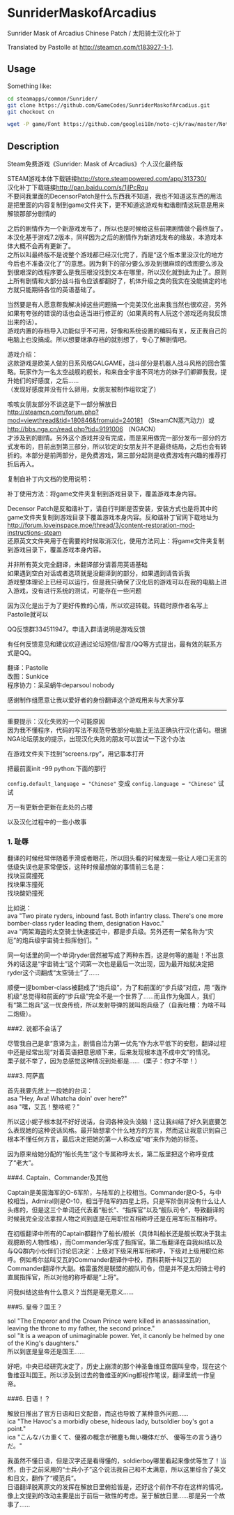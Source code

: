 # SunriderMaskofArcadius
Sunrider Mask of Arcadius Chinese Patch / 太阳骑士汉化补丁

Translated by Pastolle at <http://steamcn.com/t183927-1-1>.

## Usage

Something like:

````bash
cd steamapps/common/Sunrider/
git clone https://github.com/GameCodes/SunriderMaskofArcadius.git
git checkout cn

wget -P game/Font https://github.com/googlei18n/noto-cjk/raw/master/NotoSansCJKsc-Regular.otf
````

## Description

Steam免费游戏《Sunrider: Mask of Arcadius》个人汉化最终版

STEAM游戏本体下载链接<http://store.steampowered.com/app/313730/>  
汉化补丁下载链接<http://pan.baidu.com/s/1jIPcRqu>  
不要问我里面的DecensorPatch是什么东西我不知道，我也不知道这东西的用法是把里面的内容复制到game文件夹下，更不知道这游戏有和҉谐剧情这玩意是用来解锁那部分剧情的


之后的剧情作为一个新游戏发布了，所以也是时候给这些前期剧情做个最终版了。本汉化基于游戏7.2版本，同样因为之后的剧情作为新游戏发布的缘故，本游戏本体大概不会再有更新了。  
之所以叫最终版不是说整个游戏都已经汉化完了，而是“这个版本里没汉化的地方今后也不准备汉化了”的意思。因为剩下的部分要么涉及到很麻烦的改图要么涉及到很艰深的改程序要么是我压根没找到文本在哪里，所以汉化就到此为止了。原则上所有剧情和大部分战斗指令应该都翻好了，机体升级之类的我实在没能搞定的地方就只能期待各位的英语基础了。

当然要是有人愿意帮我解决掉这些问题搞一个完美汉化出来我当然也很欢迎，另外如果有夸张的错误的话也会适当进行修正的（如果真的有人玩这个游戏还向我反馈出来的话）。  
游戏内置的存档导入功能似乎不可用，好像和系统设置的编码有关，反正我自己的电脑上也没搞成。所以想要继承存档的就别想了，专心了解剧情吧。

游戏介绍：  
这款游戏是欧美人做的日系风格GALGAME，战斗部分是机器人战斗风格的回合策略。玩家作为一名太空战舰的舰长，和来自全宇宙不同地方的妹子们卿卿我我，提升她们的好感度，之后……  
（发现好感度并没有什么卵用，女朋友被制作组钦定了）

咳咳女朋友部分不谈这是下一部分解放日  
http://steamcn.com/forum.php?mod=viewthread&tid=180846&fromuid=240181
（SteamCN蒸汽动力）或
http://bbs.nga.cn/read.php?tid=9191006
（NGACN）  
才涉及到的剧情。另外这个游戏并没有完成，而是采用做完一部分发布一部分的方式发布的，目前出到第三部分，所以钦定的女朋友并不是最终结局，之后也会有转折的。本部分是前两部分，是免费游戏，第三部分起则是收费游戏有兴趣的推荐打折后再入。


复制自补丁内文档的使用说明：

补丁使用方法：将game文件夹复制到游戏目录下，覆盖游戏本身内容。

Decensor Patch是反和҉谐补丁，请自行判断是否安装，安装方式也是将其中的game文件夹复制到游戏目录下覆盖游戏本身内容。反和҉谐补丁官网下载地址为 <http://forum.loveinspace.moe/thread/3/content-restoration-mod-instructions-steam>  
还原英文文件夹用于在需要的时候取消汉化，使用方法同上：将game文件夹复制到游戏目录下，覆盖游戏本身内容。

并非所有英文完全翻译，未翻译部分请善用英语基础  
如果遇到空白对话或者选项就是没翻译到的部分，如果遇到请告诉我  
游戏整体理论上已经可以运行，但是我只确保了汉化后的游戏可以在我的电脑上进入游戏，没有进行系统的测试，可能存在一些问题


因为汉化是出于为了更好传教的心情，所以欢迎转载。转载时原作者名写上Pastolle就可以

QQ反馈群334511947。申请入群请说明是游戏反馈

有任何反馈意见和建议欢迎通过论坛短信/留言/QQ等方式提出，最有效的联系方式是QQ。


翻译：Pastolle  
改图：Sunkice  
程序协力：呆呆蜗牛deparsoul nobody


感谢制作组愿意让我以爱好者的身份翻译这个游戏用来与大家分享

---

重要提示：汉化失败的一个可能原因  
因为我不懂程序，代码的写法不规范导致部分电脑上无法正确执行汉化语句。根据NGA论坛朋友的提示，出现汉化失败的朋友可以尝试一下这个办法

在游戏文件夹下找到“screens.rpy”，用记事本打开

把最前面init -99 python:下面的那行

`config.default_language = "Chinese"`
变成
`config.language = "Chinese"`
试试





万一有更新会更新在此处的占楼

以及汉化过程中的一些小故事

### 1. 耻辱

翻译的时候经常伴随着手滑或者眼花，所以回头看的时候发现一些让人哑口无言的低级失误也是家常便饭，这种时候最想做的事情前三名是：  
找块豆腐撞死  
找块果冻撞死  
找块酸奶撞死


比如说：  
ava "Two pirate ryders, inbound fast. Both infantry class. There's one more bomber-class ryder leading them, designation Havoc."  
ava "两架海盗的太空骑士快速接近中，都是步兵级。另外还有一架名称为“灾厄”的炮兵级宇宙骑士指挥他们。"

同一句话里的同一个单词ryder居然被写成了两种东西，这是何等的羞耻！不出意外的话这是“宇宙骑士”这个词第一次也是最后一次出现，因为最开始就决定把ryder这个词翻成“太空骑士”了……

顺便一提bomber-class被翻成了“炮兵级”，为了和前面的“步兵级”对应，用 “轰炸机级”总觉得和前面的“步兵级”完全不是一个世界了……而且作为兔国人，我们有“第二炮兵”这一优良传统，所以发射导弹的就叫炮兵级了（自我吐槽：为啥不叫二炮级）。


###2. 说都不会话了

尽管我自己是拿“意译为主，剧情自洽为第一优先”作为水平低下的安慰，翻译过程中还是经常出现“对着英语把意思顺下来，后来发现根本连不成中文”的情况。  
栗子就不举了，因为总感觉这种情况到处都是……（栗子：你才不举！）


###3. 阿萨嘉

首先我要先放上一段她的台词：  
asa "Hey, Ava! Whatcha doin' over here?"  
asa "嘿，艾瓦！整啥呢？"

所以这小妮子根本就不好好说话，台词各种没头没脑！这让我纠结了好久到底要怎么表现她的这种说话风格。最开始想拿个什么地方的方言，然而这让我意识到自己根本不懂任何方言，最后决定把她的第一人称改成“咱”来作为她的标签。

因为原来给她分配的“船长先生”这个专属称呼太长，第二版里把这个称呼变成了“老大”。


###4. Captain、Commander及其他

Captain是美国海军的O-6军阶，与陆军的上校相当。Commander是O-5，与中校相当。Admiral则是O-10，相当于陆军的四星上将。只是军阶倒并没有什么让人头疼的，但是这三个单词还代表着“船长”、“指挥官”以及“舰队司令”，导致翻译的时候我完全没法拿捏人物之间到底是在用职位互相称呼还是在用军衔互相称呼。

在初版翻译中所有的Captain都翻作了船长/舰长（具体叫船长还是舰长取决于我主观臆断的人物性格），而Commander写成了指挥官。第二版翻译在自我纠结以及与QQ群内小伙伴们讨论后决定：上级对下级采用军衔称呼，下级对上级用职位称呼。例如希尔兹叫艾瓦的Commander翻译作中校，而科莉斯卡叫艾瓦的Commander翻译作大副。格雷虽然是联盟的舰队司令，但是并不是太阳骑士号的直属指挥官，所以对他的称呼都是“上将”。

问我纠结这些有什么意义？当然是毫无意义……


###5. 皇帝？国王？

sol "The Emperor and the Crown Prince were killed in anassassination, leaving the throne to my father, the second prince."  
sol "It is a weapon of unimaginable power. Yet, it canonly be helmed by one of the King's daughters."  
所以到底是皇帝还是国王……

好吧，中央已经研究决定了，历史上崩溃的那个神圣鲁维亚帝国叫皇帝，现在这个鲁维亚叫国王。所以涉及到过去的鲁维亚的King都视作笔误，翻译里统一作皇帝。


###6. 日语！？

解放日推出了官方日语和日文配音，而这也导致了某种意外问题……  
ica "The Havoc's a morbidly obese, hideous lady, butsoldier boy's got a point."  
ica "こんなバカ重くて、優雅の概念が微塵も無い機体だが、 優等生の言う通りだ。"

我虽然不懂日语，但是汉字还是看得懂的，soldierboy哪里看起来像优等生了！当然，由于之前采用的“士兵小子”这个说法我自己和不太满意，所以这里综合了英文和日文，翻作了“模范兵”。  
日语翻译脱离原文的发挥在解放日里俯拾皆是，还好这个前作不存在这样的情况，像上文提到的改动主要是出于前后一致性的考虑。至于解放日里……那是另一个故事了……
